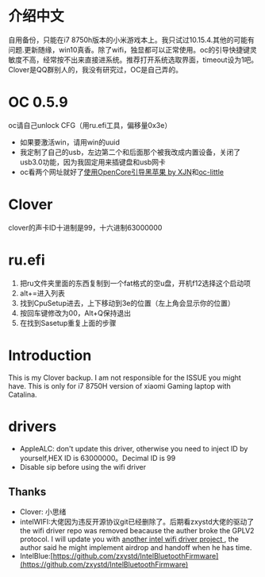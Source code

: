 # 介绍中文
自用备份，只能在i7 8750h版本的小米游戏本上。我只试过10.15.4.其他的可能有问题.更新随缘，win10真香。除了wifi，独显都可以正常使用。oc的引导快捷键灵敏度不高，经常按不出来直接进系统。推荐打开系统选取界面，timeout设为1吧。 Clover是QQ群别人的，我没有研究过，OC是自己弄的。

# OC 0.5.9
oc请自己unlock CFG（用ru.efi工具，偏移量0x3e）
- 如果要激活win，请用win的uuid
- 我定制了自己的usb，左边第二个和后面那个被我改成内置设备，关闭了usb3.0功能，因为我固定用来插键盘和usb网卡
- oc看两个网址就好了[使用OpenCore引导黑苹果 by XJN](https://blog.xjn819.com/?p=543)和[oc-little](https://github.com/daliansky/OC-little)

# Clover
clover的声卡ID十进制是99，十六进制63000000

# ru.efi
1. 把ru文件夹里面的东西复制到一个fat格式的空u盘，开机f12选择这个启动项
2. alt+=进入列表
3. 找到CpuSetup进去，上下移动到3e的位置（左上角会显示你的位置）
4. 按回车键修改为00，Alt+Q保持退出
5. 在找到Sasetup重复上面的步骤


# Introduction
This is my Clover backup. I am not responsible for the ISSUE you might have. This is only for i7 8750H version of xiaomi Gaming laptop with Catalina.


# drivers
* AppleALC: don't update this driver, otherwise you need to inject ID by yourself,HEX ID is 63000000。Decimal ID is 99
* Disable sip before using the wifi driver


## Thanks
* Clover: 小思绪
* intelWIFI:大佬因为违反开源协议git已经删除了。后期看zxystd大佬的驱动了
the wifi driver repo was removed beacause the auther broke the GPLV2 protocol. I will update you with [another intel wifi driver project ](https://github.com/zxystd/itlwm), the author said he might implement airdrop and handoff when he has time.
* IntelBlue:[https://github.com/zxystd/IntelBluetoothFirmware](https://github.com/zxystd/IntelBluetoothFirmware) 

